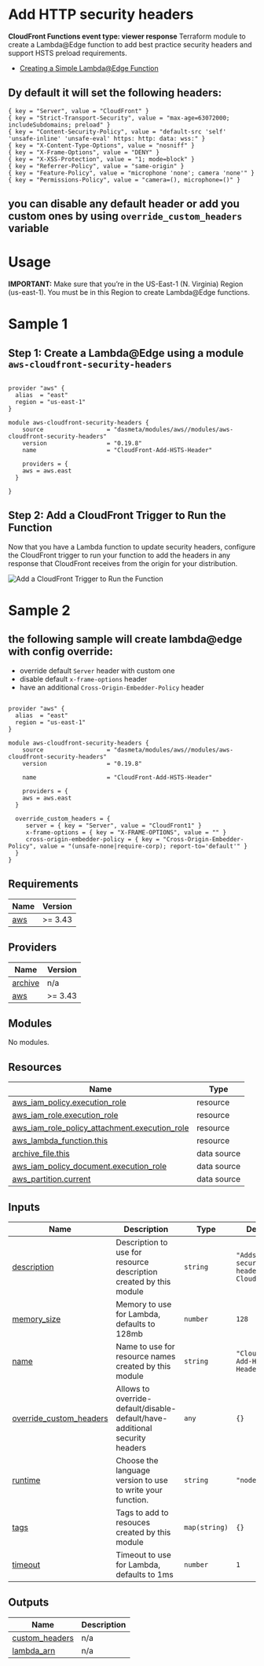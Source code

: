 # Add HTTP security headers
**CloudFront Functions event type: viewer response**
Terraform module to create a Lambda@Edge function to add best practice security headers and support HSTS preload requirements.

- [Creating a Simple Lambda@Edge Function](https://docs.aws.amazon.com/AmazonCloudFront/latest/DeveloperGuide/lambda-edge-how-it-works-tutorial.html)

## Dy default it will set the following headers:
```hcl
{ key = "Server", value = "CloudFront" }
{ key = "Strict-Transport-Security", value = "max-age=63072000; includeSubdomains; preload" }
{ key = "Content-Security-Policy", value = "default-src 'self' 'unsafe-inline' 'unsafe-eval' https: http: data: wss:" }
{ key = "X-Content-Type-Options", value = "nosniff" }
{ key = "X-Frame-Options", value = "DENY" }
{ key = "X-XSS-Protection", value = "1; mode=block" }
{ key = "Referrer-Policy", value = "same-origin" }
{ key = "Feature-Policy", value = "microphone 'none'; camera 'none'" }
{ key = "Permissions-Policy", value = "camera=(), microphone=()" }
```
## you can disable any default header or add you custom ones by using `override_custom_headers` variable

# Usage

**IMPORTANT:** Make sure that you’re in the US-East-1 (N. Virginia) Region (us-east-1). You must be in this Region to create Lambda@Edge functions.

# Sample 1
## Step 1: Create a Lambda@Edge using a module `aws-cloudfront-security-headers`

```hcl

provider "aws" {
  alias  = "east"
  region = "us-east-1"
}

module aws-cloudfront-security-headers {
    source                  = "dasmeta/modules/aws//modules/aws-cloudfront-security-headers"
    version                 = "0.19.8"
    name                    = "CloudFront-Add-HSTS-Header"

    providers = {
    aws = aws.east
  }

}

```
## Step 2: Add a CloudFront Trigger to Run the Function
Now that you have a Lambda function to update security headers, configure the CloudFront trigger to run your function to add the headers in any response that CloudFront receives from the origin for your distribution.

![Add a CloudFront Trigger to Run the Function](https://github.com/dasmeta/terraform-aws-modules/blob/main/modules/aws-cloudfront-security-headers/cloudfront.gif)


# Sample 2

## the following sample will create lambda@edge with config override:
 - override default `Server` header with custom one
 - disable default `x-frame-options` header
 - have an additional `Cross-Origin-Embedder-Policy` header

```hcl

provider "aws" {
  alias  = "east"
  region = "us-east-1"
}

module aws-cloudfront-security-headers {
    source                  = "dasmeta/modules/aws//modules/aws-cloudfront-security-headers"
    version                 = "0.19.8"

    name                    = "CloudFront-Add-HSTS-Header"

    providers = {
    aws = aws.east
  }

  override_custom_headers = {
     server = { key = "Server", value = "CloudFront1" }
     x-frame-options = { key = "X-FRAME-OPTIONS", value = "" }
     cross-origin-embedder-policy = { key = "Cross-Origin-Embedder-Policy", value = "(unsafe-none|require-corp); report-to='default'" }
  }
}

```

<!-- BEGIN_TF_DOCS -->
## Requirements

| Name | Version |
|------|---------|
| <a name="requirement_aws"></a> [aws](#requirement\_aws) | >= 3.43 |

## Providers

| Name | Version |
|------|---------|
| <a name="provider_archive"></a> [archive](#provider\_archive) | n/a |
| <a name="provider_aws"></a> [aws](#provider\_aws) | >= 3.43 |

## Modules

No modules.

## Resources

| Name | Type |
|------|------|
| [aws_iam_policy.execution_role](https://registry.terraform.io/providers/hashicorp/aws/latest/docs/resources/iam_policy) | resource |
| [aws_iam_role.execution_role](https://registry.terraform.io/providers/hashicorp/aws/latest/docs/resources/iam_role) | resource |
| [aws_iam_role_policy_attachment.execution_role](https://registry.terraform.io/providers/hashicorp/aws/latest/docs/resources/iam_role_policy_attachment) | resource |
| [aws_lambda_function.this](https://registry.terraform.io/providers/hashicorp/aws/latest/docs/resources/lambda_function) | resource |
| [archive_file.this](https://registry.terraform.io/providers/hashicorp/archive/latest/docs/data-sources/file) | data source |
| [aws_iam_policy_document.execution_role](https://registry.terraform.io/providers/hashicorp/aws/latest/docs/data-sources/iam_policy_document) | data source |
| [aws_partition.current](https://registry.terraform.io/providers/hashicorp/aws/latest/docs/data-sources/partition) | data source |

## Inputs

| Name | Description | Type | Default | Required |
|------|-------------|------|---------|:--------:|
| <a name="input_description"></a> [description](#input\_description) | Description to use for resource description created by this module | `string` | `"Adds security headers for Cloudfront"` | no |
| <a name="input_memory_size"></a> [memory\_size](#input\_memory\_size) | Memory to use for Lambda, defaults to 128mb | `number` | `128` | no |
| <a name="input_name"></a> [name](#input\_name) | Name to use for resource names created by this module | `string` | `"CloudFront-Add-HSTS-Header"` | no |
| <a name="input_override_custom_headers"></a> [override\_custom\_headers](#input\_override\_custom\_headers) | Allows to override-default/disable-default/have-additional security headers | `any` | `{}` | no |
| <a name="input_runtime"></a> [runtime](#input\_runtime) | Choose the language version to use to write your function. | `string` | `"nodejs12.x"` | no |
| <a name="input_tags"></a> [tags](#input\_tags) | Tags to add to resouces created by this module | `map(string)` | `{}` | no |
| <a name="input_timeout"></a> [timeout](#input\_timeout) | Timeout to use for Lambda, defaults to 1ms | `number` | `1` | no |

## Outputs

| Name | Description |
|------|-------------|
| <a name="output_custom_headers"></a> [custom\_headers](#output\_custom\_headers) | n/a |
| <a name="output_lambda_arn"></a> [lambda\_arn](#output\_lambda\_arn) | n/a |
<!-- END_TF_DOCS -->